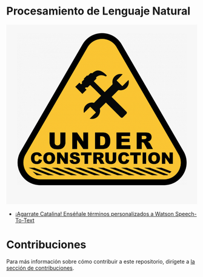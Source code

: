 # Procesamiento de Lenguaje Natural

![Sección en construcción](../../../images/icon_under-construction.png)

- [¡Agarrate Catalina! Enséñale términos personalizados a Watson Speech-To-Text](./codepattern_agarrate-catalina)

# Contribuciones

Para más información sobre cómo contribuir a este repositorio, dirígete a [la sección de contribuciones](docs/CONTRIBUITING.md).